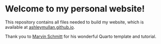 # Welcome to my personal website!

This repository contains all files needed to build my website, which is available at [ashleymullan.github.io](ashleymullan.github.io).

Thank you to [Marvin Schmitt](https://www.marvinschmitt.com/blog/website-tutorial-quarto/) for his wonderful Quarto template and tutorial.
